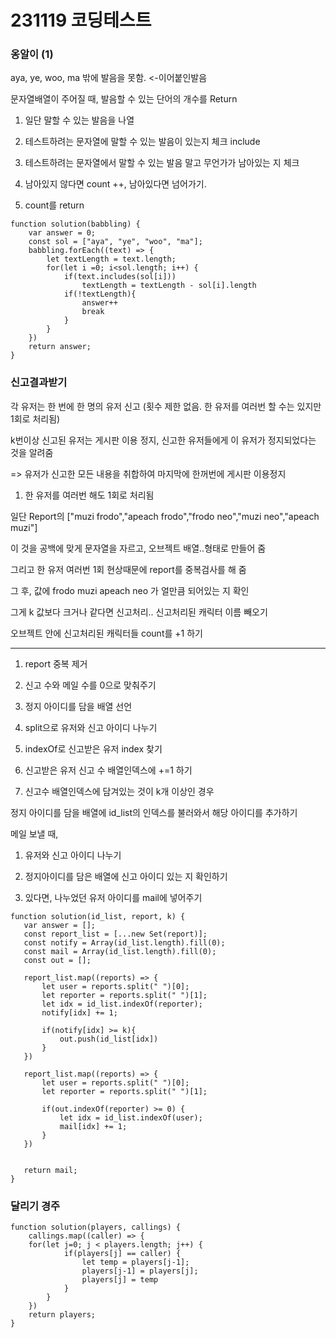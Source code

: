 # 231119 코딩테스트

### 옹알이 (1)

aya, ye, woo, ma 밖에 발음을 못함. <-이어붙인발음

문자열배열이 주어질 때, 발음할 수 있는 단어의 개수를 Return

1. 일단 말할 수 있는 발음을 나열

2. 테스트하려는 문자열에 말할 수 있는 발음이 있는지 체크 include

3. 테스트하려는 문자열에서 말할 수 있는 발음 말고 무언가가 남아있는 지 체크

4. 남아있지 않다면 count ++, 남아있다면 넘어가기.

5. count를 return

```
function solution(babbling) {
    var answer = 0;
    const sol = ["aya", "ye", "woo", "ma"];
    babbling.forEach((text) => {
        let textLength = text.length;
        for(let i =0; i<sol.length; i++) {
            if(text.includes(sol[i]))
                textLength = textLength - sol[i].length
            if(!textLength){
                answer++
                break
            }
        }
    })
    return answer;
}
```

### 신고결과받기

각 유저는 한 번에 한 명의 유저 신고 (횟수 제한 없음. 한 유저를 여러번 할 수는 있지만 1회로 처리됨)

k번이상 신고된 유저는 게시판 이용 정지, 신고한 유저들에게 이 유저가 정지되었다는 것을 알려줌

=> 유저가 신고한 모든 내용을 취합하여 마지막에 한꺼번에 게시판 이용정지

1. 한 유저를 여러번 해도 1회로 처리됨

일단 Report의 ["muzi frodo","apeach frodo","frodo neo","muzi neo","apeach muzi"]

이 것을 공백에 맞게 문자열을 자르고, 오브젝트 배열..형태로 만들어 줌

그리고 한 유저 여러번 1회 현상때문에 report를 중복검사를 해 줌

그 후, 값에 frodo muzi apeach neo 가 얼만큼 되어있는 지 확인

그게 k 값보다 크거나 같다면 신고처리.. 신고처리된 캐릭터 이름 빼오기

오브젝트 안에 신고처리된 캐릭터들 count를 +1 하기

---

1. report 중복 제거

2. 신고 수와 메일 수를 0으로 맞춰주기

3. 정지 아이디를 담을 배열 선언

4. split으로 유저와 신고 아이디 나누기

5. indexOf로 신고받은 유저 index 찾기

6. 신고받은 유저 신고 수 배열인덱스에 +=1 하기

7. 신고수 배열인덱스에 담겨있는 것이 k개 이상인 경우

정지 아이디를 담을 배열에 id_list의 인덱스를 불러와서 해당 아이디를 추가하기

메일 보낼 때,

1. 유저와 신고 아이디 나누기

2. 정지아이디를 담은 배열에 신고 아이디 있는 지 확인하기

3. 있다면, 나누었던 유저 아이디를 mail에 넣어주기

```
function solution(id_list, report, k) {
   var answer = [];
   const report_list = [...new Set(report)];
   const notify = Array(id_list.length).fill(0);
   const mail = Array(id_list.length).fill(0);
   const out = [];

   report_list.map((reports) => {
       let user = reports.split(" ")[0];
       let reporter = reports.split(" ")[1];
       let idx = id_list.indexOf(reporter);
       notify[idx] += 1;

       if(notify[idx] >= k){
           out.push(id_list[idx])
       }
   })

   report_list.map((reports) => {
       let user = reports.split(" ")[0];
       let reporter = reports.split(" ")[1];

       if(out.indexOf(reporter) >= 0) {
           let idx = id_list.indexOf(user);
           mail[idx] += 1;
       }
   })


   return mail;
}
```

### 달리기 경주

```
function solution(players, callings) {
    callings.map((caller) => {
    for(let j=0; j < players.length; j++) {
            if(players[j] == caller) {
                let temp = players[j-1];
                players[j-1] = players[j];
                players[j] = temp
            }
        }
    })
    return players;
}
```
